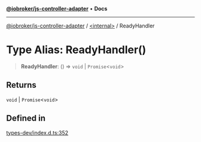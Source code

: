 [**@iobroker/js-controller-adapter**](../../README.md) • **Docs**

***

[@iobroker/js-controller-adapter](../../globals.md) / [\<internal\>](../README.md) / ReadyHandler

# Type Alias: ReadyHandler()

> **ReadyHandler**: () => `void` \| `Promise`\<`void`\>

## Returns

`void` \| `Promise`\<`void`\>

## Defined in

[types-dev/index.d.ts:352](https://github.com/ioBroker/ioBroker.js-controller/blob/db3148f4f009815e1f45f53311ac77bd26045ce1/packages/types-dev/index.d.ts#L352)
